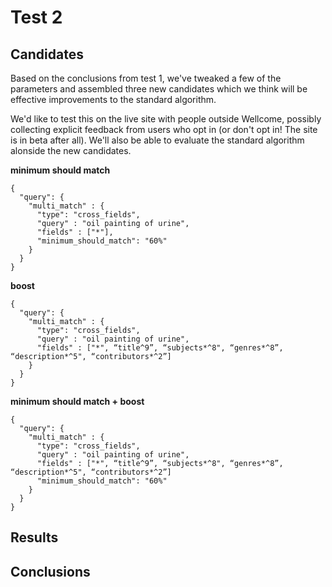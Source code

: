 # Test 2

## Candidates

Based on the conclusions from test 1, we've tweaked a few of the parameters and assembled three new candidates which we think will be effective improvements to the standard algorithm.

We'd like to test this on the live site with people outside Wellcome, possibly collecting explicit feedback from users who opt in (or don't opt in! The site is in beta after all). We'll also be able to evaluate the standard algorithm alonside the new candidates.

**minimum should match**

```
{
  "query": {
    "multi_match" : {
      "type": "cross_fields",
      "query" : "oil painting of urine",
      "fields" : ["*"],
      "minimum_should_match": "60%"
    }
  }
}
```

**boost**

```
{
  "query": {
    "multi_match" : {
      "type": "cross_fields",
      "query" : "oil painting of urine",
      "fields" : ["*", “title^9”, “subjects*^8", “genres*^8”, “description*^5", “contributors*^2”]
    }
  }
}
```

**minimum should match + boost**

```
{
  "query": {
    "multi_match" : {
      "type": "cross_fields",
      "query" : "oil painting of urine",
      "fields" : ["*", “title^9”, “subjects*^8", “genres*^8”, “description*^5", “contributors*^2”]
      "minimum_should_match": "60%"
    }
  }
}
```

## Results

## Conclusions
